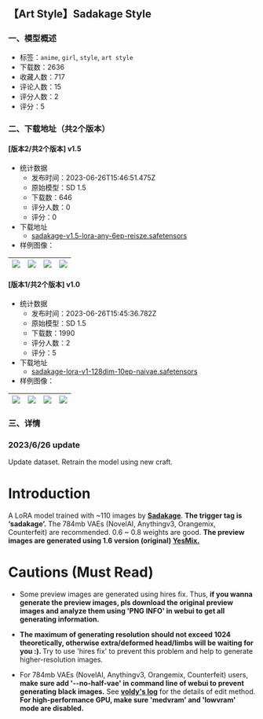 ## 【Art Style】Sadakage Style
### 一、模型概述

- 标签：`anime`, `girl`, `style`, `art style`
- 下载数：2636
- 收藏人数：717
- 评论人数：15
- 评分人数：2
- 评分：5

### 二、下载地址（共2个版本）

#### [版本2/共2个版本] v1.5

- 统计数据
  - 发布时间：2023-06-26T15:46:51.475Z
  - 原始模型：SD 1.5
  - 下载数：646
  - 评分人数：0
  - 评分：0
- 下载地址
  - [sadakage-v1.5-lora-any-6ep-reisze.safetensors](https://civitai.com/api/download/models/104553)
- 样例图像：

| <img src="https://image.civitai.com/xG1nkqKTMzGDvpLrqFT7WA/7543a996-cdf5-47dd-b3c5-21af14f41729/width=450/1297703.jpeg" /> | <img src="https://image.civitai.com/xG1nkqKTMzGDvpLrqFT7WA/8a105ef5-6333-4b10-93a9-650d0fa1c19a/width=450/1297704.jpeg" /> | <img src="https://image.civitai.com/xG1nkqKTMzGDvpLrqFT7WA/e66d0844-5765-4a19-b15a-d8534fa2fe8d/width=450/1297705.jpeg" /> | <img src="https://image.civitai.com/xG1nkqKTMzGDvpLrqFT7WA/596bf902-b452-4896-bab3-2459678a1b6d/width=450/1297709.jpeg" /> |
| ---- | ---- | ---- | ---- |

#### [版本1/共2个版本] v1.0

- 统计数据
  - 发布时间：2023-06-26T15:45:36.782Z
  - 原始模型：SD 1.5
  - 下载数：1990
  - 评分人数：2
  - 评分：5
- 下载地址
  - [sadakage-lora-v1-128dim-10ep-naivae.safetensors](https://civitai.com/api/download/models/26166)
- 样例图像：

| <img src="https://image.civitai.com/xG1nkqKTMzGDvpLrqFT7WA/4c16cb2f-0d09-4c50-e3fa-f509f515a800/width=450/287728.jpeg" /> | <img src="https://image.civitai.com/xG1nkqKTMzGDvpLrqFT7WA/2441ca05-637e-4aaa-f59f-75e99f7cc700/width=450/287737.jpeg" /> | <img src="https://image.civitai.com/xG1nkqKTMzGDvpLrqFT7WA/4d19023e-4135-4bec-d1c4-d014e4fe7e00/width=450/287736.jpeg" /> | <img src="https://image.civitai.com/xG1nkqKTMzGDvpLrqFT7WA/c9acd52e-7248-411d-4a61-ab1ec48b9b00/width=450/287735.jpeg" /> |
| ---- | ---- | ---- | ---- |


### 三、详情
<h3 id="heading-233">2023/6/26 update</h3><p>Update dataset. Retrain the model using new craft.</p><h1 id="heading-234">Introduction</h1><p>A LoRA model trained with ~110 images by <a target="_blank" rel="ugc" href="https://www.pixiv.net/users/821219/artworks"><strong>Sadakage</strong></a>. <strong>The trigger tag is ‘sadakage’.</strong> The 784mb VAEs (NovelAI, Anythingv3, Orangemix, Counterfeit) are recommended. 0.6 ~ 0.8 weights are good. <strong>The preview images are generated using 1.6 version (original) </strong><a target="_blank" rel="ugc" href="https://civitai.com/models/9139/yesmix"><strong>YesMix.</strong></a></p><h1 id="heading-235">Cautions (Must Read)</h1><ul><li><p>Some preview images are generated using hires fix. Thus, <strong>if you wanna generate the preview images, pls download the original preview images and analyze them using 'PNG INFO' in webui to get all generating information.</strong></p><p></p></li><li><p><strong>The maximum of generating resolution should not exceed 1024 theoretically, otherwise extra/deformed head/limbs will be waiting for you :). </strong>Try to use 'hires fix' to prevent this problem and help to generate higher-resolution images.</p><p></p></li><li><p>For 784mb VAEs (NovelAI, Anythingv3, Orangemix, Counterfeit) users, <strong>make sure add '--no-half-vae' in command line of webui to prevent generating black images.</strong> See <a target="_blank" rel="ugc" href="https://rentry.org/voldy"><strong>voldy's log</strong></a> for the details of edit method. <strong>For high-performance GPU, make sure 'medvram' and 'lowvram' mode are disabled.</strong></p></li></ul>